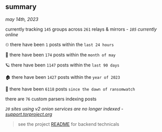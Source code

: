 
## summary
_may 14th, 2023_

currently tracking `145` groups across `261` relays & mirrors - _`105` currently online_

⏲ there have been `1` posts within the `last 24 hours`

🦈 there have been `174` posts within the `month of may`

🪐 there have been `1147` posts within the `last 90 days`

🏚 there have been `1427` posts within the `year of 2023`

🦕 there have been `6118` posts `since the dawn of ransomwatch`

there are `76` custom parsers indexing posts

_`20` sites using v2 onion services are no longer indexed - [support.torproject.org](https://support.torproject.org/onionservices/v2-deprecation/)_

> see the project [README](https://github.com/joshhighet/ransomwatch#ransomwatch--) for backend technicals
